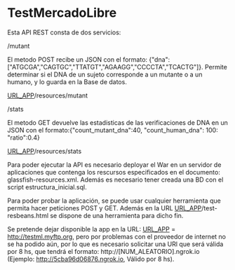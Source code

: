 # TestMercadoLibre

Esta API REST consta de dos servicios: 

/mutant

El metodo POST recibe un JSON con el formato: {"dna": ["ATGCGA","CAGTGC","TTATGT","AGAAGG","CCCCTA","TCACTG"]}. Permite determinar si el DNA de un sujeto corresponde a un mutante o a un humano, y lo guarda en la Base de datos. 

[URL_APP]/resources/mutant

/stats

El metodo GET devuelve las estadisticas de las verificaciones de DNA en un JSON con el formato:{"count_mutant_dna":40, "count_human_dna": 100: "ratio":0.4}

[URL_APP]/resources/stats

Para poder ejecutar la API es necesario deployar el War en un servidor de aplicaciones que contenga los rescursos especificados en el documento: glassfish-resources.xml. Además es necesario tener creada una BD con el script estructura_inicial.sql.

Para poder probar la aplicación, se puede usar cualquier herramienta que permita hacer peticiones POST y GET. Además en la URL [URL_APP]/test-resbeans.html se dispone de una herramienta para dicho fin.

Se pretende dejar disponible la app en la URL: [URL_APP] = http://testml.myftp.org, pero por problemas con el proveedor de internet no se ha podido aún, por lo que es necesario solicitar una URl que será válida por 8 hs, que tendrá el formato: http://[NUM_ALEATORIO].ngrok.io (Ejemplo: http://5cba96d06876.ngrok.io, Válido por 8 hs).

[URL_APP]: http://984434c56230.ngrok.io (Válida hasta 16:20 16/6)
